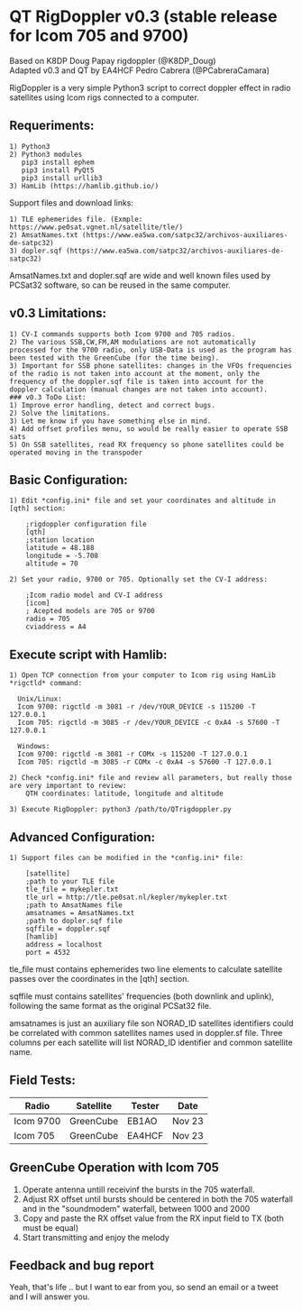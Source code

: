 # QT RigDoppler v0.3 (stable release for Icom 705 and 9700)

Based on K8DP Doug Papay rigdoppler (@K8DP_Doug)  
Adapted v0.3 and QT by EA4HCF Pedro Cabrera (@PCabreraCamara)  
  
RigDoppler is a very simple Python3 script to correct doppler effect in radio satellites using Icom rigs connected to a computer.  
  
## Requeriments:  
    1) Python3  
    2) Python3 modules
       pip3 install ephem
       pip3 install PyQt5
       pip3 install urllib3
    3) HamLib (https://hamlib.github.io/)  
  
Support files and download links:  

    1) TLE ephemerides file. (Exmple: https://www.pe0sat.vgnet.nl/satellite/tle/)   
    2) AmsatNames.txt (https://www.ea5wa.com/satpc32/archivos-auxiliares-de-satpc32)   
    3) dopler.sqf (https://www.ea5wa.com/satpc32/archivos-auxiliares-de-satpc32)  

  
AmsatNames.txt and dopler.sqf are wide and well known files used by PCSat32 software, so can be reused in the same computer.  

## v0.3 Limitations:
    1) CV-I commands supports both Icom 9700 and 705 radios.
    2) The various SSB,CW,FM,AM modulations are not automatically processed for the 9700 radio, only USB-Data is used as the program has been tested with the GreenCube (for the time being).
    3) Important for SSB phone satellites: changes in the VFOs frequencies of the radio is not taken into account at the moment, only the frequency of the doppler.sqf file is taken into account for the doppler calculation (manual changes are not taken into account). 
    ### v0.3 ToDo List:
    1) Improve error handling, detect and correct bugs. 
    2) Solve the limitations.
    3) Let me know if you have something else in mind.
    4) Add offset profiles menu, so would be really easier to operate SSB sats
    5) On SSB satellites, read RX frequency so phone satellites could be operated moving in the transpoder
    
## Basic Configuration:
    1) Edit *config.ini* file and set your coordinates and altitude in [qth] section:
    
        ;rigdoppler configuration file
        [qth]
        ;station location
        latitude = 48.188
        longitude = -5.708
        altitude = 70

    2) Set your radio, 9700 or 705. Optionally set the CV-I address:

        ;Icom radio model and CV-I address
        [icom]
        ; Acepted models are 705 or 9700
        radio = 705
        cviaddress = A4
  
## Execute script with Hamlib:  
    1) Open TCP connection from your computer to Icom rig using HamLib *rigctld* command:

      Unix/Linux:
      Icom 9700: rigctld -m 3081 -r /dev/YOUR_DEVICE -s 115200 -T 127.0.0.1
      Icom 705: rigctld -m 3085 -r /dev/YOUR_DEVICE -c 0xA4 -s 57600 -T 127.0.0.1

      Windows:
      Icom 9700: rigctld -m 3081 -r COMx -s 115200 -T 127.0.0.1
      Icom 705: rigctld -m 3085 -r COMx -c 0xA4 -s 57600 -T 127.0.0.1

    2) Check *config.ini* file and review all parameters, but really those are very important to review:  
        QTH coordinates: latitude, longitude and altitude 
        
    3) Execute RigDoppler: python3 /path/to/QTrigdoppler.py

## Advanced Configuration:
    1) Support files can be modified in the *config.ini* file:
    
        [satellite]
        ;path to your TLE file
        tle_file = mykepler.txt
        tle_url = http://tle.pe0sat.nl/kepler/mykepler.txt
        ;path to AmsatNames file
        amsatnames = AmsatNames.txt
        ;path to dopler.sqf file
        sqffile = doppler.sqf
        [hamlib]
        address = localhost
        port = 4532

tle_file must contains ephemerides two line elements to calculate satellite passes over the coordinates in the [qth] section.

sqffile must contains satellites' frequencies (both downlink and uplink), following the same format as the original PCSat32 file.

amsatnames is just an auxiliary file son NORAD_ID satellites identifiers could be correlated with common satellites names used in doppler.sf file. Three columns per each satellite will list NORAD_ID identifier and common satellite name.

## Field Tests:

|     Radio     |   Satellite   |     Tester    |     Date    |
| ------------- | ------------- | ------------- | ----------- |
|  Icom 9700    |  GreenCube    |     EB1AO     |   Nov 23    |
|  Icom  705    |  GreenCube    |     EA4HCF    |   Nov 23    |

## GreenCube Operation with Icom 705

  1) Operate antenna untill receivinf the bursts in the 705 waterfall.
  2) Adjust RX offset until bursts should be centered in both the 705 waterfall and in the "soundmodem" waterfall, between 1000 and 2000
  3) Copy and paste the RX offset value from the RX input field to TX (both must be equal)
  4) Start transmitting and enjoy the melody

## Feedback and bug report

Yeah, that's life .. but I want to ear from you, so send an email or a tweet and I will answer you.

